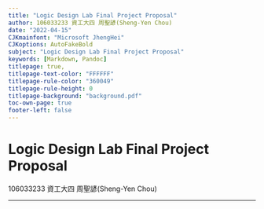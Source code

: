 ```yaml
---
title: "Logic Design Lab Final Project Proposal"
author: 106033233 資工大四 周聖諺(Sheng-Yen Chou)
date: "2022-04-15"
CJKmainfont: "Microsoft JhengHei"
CJKoptions: AutoFakeBold
subject: "Logic Design Lab Final Project Proposal"
keywords: [Markdown, Pandoc]
titlepage: true, 
titlepage-text-color: "FFFFFF" 
titlepage-rule-color: "360049" 
titlepage-rule-height: 0 
titlepage-background: "background.pdf"
toc-own-page: true
footer-left: false
---
```


# Logic Design Lab Final Project Proposal

106033233 資工大四 周聖諺(Sheng-Yen Chou)

---

## 